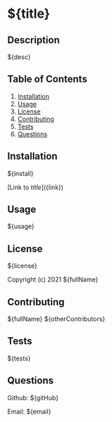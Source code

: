 # ${title}

## Description

${desc}

## Table of Contents
1. [Installation](#installation)
2. [Usage](#usage)
3. [License](#license)
4. [Contributing](#contributing)
5. [Tests](#tests)
6. [Questions](#questions)

## Installation

${install}

[Link to ${title}](${link})

## Usage

${usage}

## License

${license} 

Copyright (c) 2021 ${fullName}

## Contributing

${fullName}
${otherContributors}

## Tests

${tests}

## Questions

Github: ${gitHub}

Email: ${email}